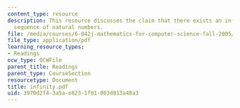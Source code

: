 ```yaml
---
content_type: resource
description: This resource discusses the claim that there exists an infinite decreasing
  sequence of natural numbers.
file: /media/courses/6-042j-mathematics-for-computer-science-fall-2005/3970d2f43a5ae8231f81083d813a48a3_infinity.pdf
file_type: application/pdf
learning_resource_types:
- Readings
ocw_type: OCWFile
parent_title: Readings
parent_type: CourseSection
resourcetype: Document
title: infinity.pdf
uid: 3970d2f4-3a5a-e823-1f81-083d813a48a3
---
```

